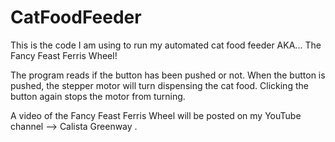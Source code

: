 # CatFoodFeeder
This is the code I am using to run my automated cat food feeder AKA... The Fancy Feast Ferris Wheel!

The program reads if the button has been pushed or not. When the button is pushed, the stepper motor will turn dispensing the cat food. Clicking the button again stops the motor from turning. 

A video of the Fancy Feast Ferris Wheel will be posted on my YouTube channel --> Calista Greenway .